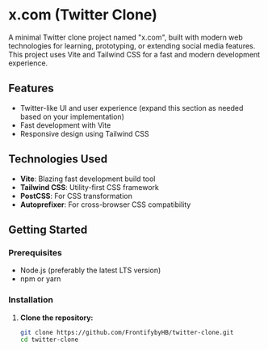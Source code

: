 # x.com (Twitter Clone)

A minimal Twitter clone project named "x.com", built with modern web technologies for learning, prototyping, or extending social media features. This project uses Vite and Tailwind CSS for a fast and modern development experience.

## Features

- Twitter-like UI and user experience (expand this section as needed based on your implementation)
- Fast development with Vite
- Responsive design using Tailwind CSS

## Technologies Used

- **Vite**: Blazing fast development build tool
- **Tailwind CSS**: Utility-first CSS framework
- **PostCSS**: For CSS transformation
- **Autoprefixer**: For cross-browser CSS compatibility

## Getting Started

### Prerequisites

- Node.js (preferably the latest LTS version)
- npm or yarn

### Installation

1. **Clone the repository:**
   ```sh
   git clone https://github.com/FrontifybyHB/twitter-clone.git
   cd twitter-clone
